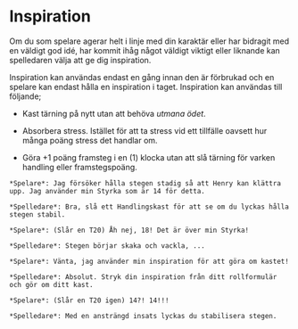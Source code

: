 # Inspiration

Om du som spelare agerar helt i linje med din karaktär eller har bidragit med en väldigt god idé, har kommit ihåg något väldigt viktigt eller liknande kan spelledaren välja att ge dig inspiration.

Inspiration kan användas endast en gång innan den är förbrukad och en spelare kan endast hålla en inspiration i taget. Inspiration kan användas till följande;

- Kast tärning på nytt utan att behöva *utmana ödet*.

- Absorbera stress. Istället för att ta stress vid ett tillfälle oavsett hur många poäng stress det handlar om.

- Göra +1 poäng framsteg i en (1) klocka utan att slå tärning för varken handling eller framstegspoäng.

```admonish example title="Exempel"
*Spelare*: Jag försöker hålla stegen stadig så att Henry kan klättra upp. Jag använder min Styrka som är 14 för detta.

*Spelledare*: Bra, slå ett Handlingskast för att se om du lyckas hålla stegen stabil.

*Spelare*: (Slår en T20) Åh nej, 18! Det är över min Styrka!

*Spelledare*: Stegen börjar skaka och vackla, ...

*Spelare*: Vänta, jag använder min inspiration för att göra om kastet!

*Spelledare*: Absolut. Stryk din inspiration från ditt rollformulär och gör om ditt kast.

*Spelare*: (Slår en T20 igen) 14?! 14!!!

*Spelledare*: Med en ansträngd insats lyckas du stabilisera stegen.
```

